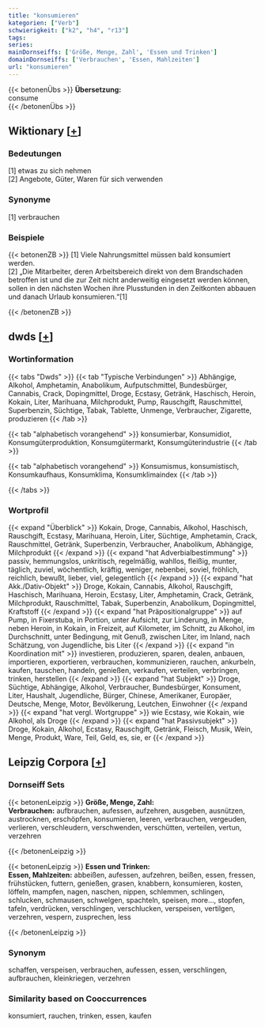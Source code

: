 ```yaml
---
title: "konsumieren"
kategorien: ["Verb"]
schwierigkeit: ["k2", "h4", "r13"]
tags:
series:
mainDornseiffs: ['Größe, Menge, Zahl', 'Essen und Trinken']
domainDornseiffs: ['Verbrauchen', 'Essen, Mahlzeiten']
url: "konsumieren"
---
```


{{< betonenÜbs >}}
**Übersetzung:**  
consume  
{{< /betonenÜbs >}}

## Wiktionary [[+](https://de.wiktionary.org/wiki/konsumieren)]

### Bedeutungen
[1] etwas zu sich nehmen  
[2] Angebote, Güter, Waren für sich verwenden  

### Synonyme
[1] verbrauchen  

### Beispiele
{{< betonenZB >}}
[1] Viele Nahrungsmittel müssen bald konsumiert werden.  
[2] „Die Mitarbeiter, deren Arbeitsbereich direkt von dem Brandschaden betroffen ist und die zur Zeit nicht anderweitig eingesetzt werden können, sollen in den nächsten Wochen ihre Plusstunden in den Zeitkonten abbauen und danach Urlaub konsumieren.“[1]  

{{< /betonenZB >}}


## dwds [[+](https://www.dwds.de/wb/konsumieren)]

### Wortinformation
{{< tabs "Dwds" >}}
{{< tab "Typische Verbindungen" >}}
Abhängige, Alkohol, Amphetamin, Anabolikum, Aufputschmittel, Bundesbürger, Cannabis, Crack, Dopingmittel, Droge, Ecstasy, Getränk, Haschisch, Heroin, Kokain, Liter, Marihuana, Milchprodukt, Pump, Rauschgift, Rauschmittel, Superbenzin, Süchtige, Tabak, Tablette, Unmenge, Verbraucher, Zigarette, produzieren
{{< /tab >}}

{{< tab "alphabetisch vorangehend" >}}
konsumierbar, Konsumidiot, Konsumgüterproduktion, Konsumgütermarkt, Konsumgüterindustrie
{{< /tab >}}

{{< tab "alphabetisch vorangehend" >}}
Konsumismus, konsumistisch, Konsumkaufhaus, Konsumklima, Konsumklimaindex
{{< /tab >}}

{{< /tabs >}}

### Wortprofil
{{< expand "Überblick" >}} Kokain, Droge, Cannabis, Alkohol, Haschisch, Rauschgift, Ecstasy, Marihuana, Heroin, Liter, Süchtige, Amphetamin, Crack, Rauschmittel, Getränk, Superbenzin, Verbraucher, Anabolikum, Abhängige, Milchprodukt {{< /expand >}}
{{< expand "hat Adverbialbestimmung" >}} passiv, hemmungslos, unkritisch, regelmäßig, wahllos, fleißig, munter, täglich, zuviel, wöchentlich, kräftig, weniger, nebenbei, soviel, fröhlich, reichlich, bewußt, lieber, viel, gelegentlich {{< /expand >}}
{{< expand "hat Akk./Dativ-Objekt" >}} Droge, Kokain, Cannabis, Alkohol, Rauschgift, Haschisch, Marihuana, Heroin, Ecstasy, Liter, Amphetamin, Crack, Getränk, Milchprodukt, Rauschmittel, Tabak, Superbenzin, Anabolikum, Dopingmittel, Kraftstoff {{< /expand >}}
{{< expand "hat Präpositionalgruppe" >}} auf Pump, in Fixerstuba, in Portion, unter Aufsicht, zur Linderung, in Menge, neben Heroin, in Kokain, in Freizeit, auf Kilometer, im Schnitt, zu Alkohol, im Durchschnitt, unter Bedingung, mit Genuß, zwischen Liter, im Inland, nach Schätzung, von Jugendliche, bis Liter {{< /expand >}}
{{< expand "in Koordination mit" >}} investieren, produzieren, sparen, dealen, anbauen, importieren, exportieren, verbrauchen, kommunizieren, rauchen, ankurbeln, kaufen, tauschen, handeln, genießen, verkaufen, verteilen, verbringen, trinken, herstellen {{< /expand >}}
{{< expand "hat Subjekt" >}} Droge, Süchtige, Abhängige, Alkohol, Verbraucher, Bundesbürger, Konsument, Liter, Haushalt, Jugendliche, Bürger, Chinese, Amerikaner, Europäer, Deutsche, Menge, Motor, Bevölkerung, Leutchen, Einwohner {{< /expand >}}
{{< expand "hat vergl. Wortgruppe" >}} wie Ecstasy, wie Kokain, wie Alkohol, als Droge {{< /expand >}}
{{< expand "hat Passivsubjekt" >}} Droge, Kokain, Alkohol, Ecstasy, Rauschgift, Getränk, Fleisch, Musik, Wein, Menge, Produkt, Ware, Teil, Geld, es, sie, er {{< /expand >}}

## Leipzig Corpora [[+](https://corpora.uni-leipzig.de/en/res?word=konsumieren&corpusId=deu_newscrawl-public_2018)]

### Dornseiff Sets
{{< betonenLeipzig >}}
**Größe, Menge, Zahl:**  
**Verbrauchen:** aufbrauchen, aufessen, aufzehren, ausgeben, ausnützen, austrocknen, erschöpfen, konsumieren, leeren, verbrauchen, vergeuden, verlieren, verschleudern, verschwenden, verschütten, verteilen, vertun, verzehren  

{{< /betonenLeipzig >}}


{{< betonenLeipzig >}}
**Essen und Trinken:**  
**Essen, Mahlzeiten:** abbeißen, aufessen, aufzehren, beißen, essen, fressen, frühstücken, futtern, genießen, grasen, knabbern, konsumieren, kosten, löffeln, mampfen, nagen, naschen, nippen, schlemmen, schlingen, schlucken, schmausen, schwelgen, spachteln, speisen, more..., stopfen, tafeln, verdrücken, verschlingen, verschlucken, verspeisen, vertilgen, verzehren, vespern, zusprechen, less  

{{< /betonenLeipzig >}}

### Synonym
schaffen, verspeisen, verbrauchen, aufessen, essen, verschlingen, aufbrauchen, kleinkriegen, verzehren


### Similarity based on Cooccurrences
konsumiert, rauchen, trinken, essen, kaufen


